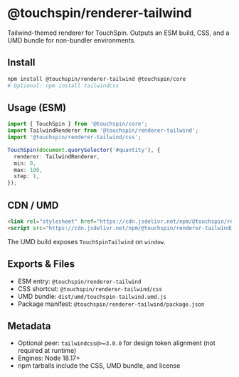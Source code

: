 # @touchspin/renderer-tailwind

Tailwind-themed renderer for TouchSpin. Outputs an ESM build, CSS, and a UMD bundle for non-bundler environments.

## Install

```bash
npm install @touchspin/renderer-tailwind @touchspin/core
# Optional: npm install tailwindcss
```

## Usage (ESM)

```ts
import { TouchSpin } from '@touchspin/core';
import TailwindRenderer from '@touchspin/renderer-tailwind';
import '@touchspin/renderer-tailwind/css';

TouchSpin(document.querySelector('#quantity'), {
  renderer: TailwindRenderer,
  min: 0,
  max: 100,
  step: 1,
});
```

## CDN / UMD

```html
<link rel="stylesheet" href="https://cdn.jsdelivr.net/npm/@touchspin/renderer-tailwind@5.0.0/dist/touchspin-tailwind.css">
<script src="https://cdn.jsdelivr.net/npm/@touchspin/renderer-tailwind@5.0.0/dist/umd/touchspin-tailwind.umd.js"></script>
```

The UMD build exposes `TouchSpinTailwind` on `window`.

## Exports & Files

- ESM entry: `@touchspin/renderer-tailwind`
- CSS shortcut: `@touchspin/renderer-tailwind/css`
- UMD bundle: `dist/umd/touchspin-tailwind.umd.js`
- Package manifest: `@touchspin/renderer-tailwind/package.json`

## Metadata

- Optional peer: `tailwindcss@>=3.0.0` for design token alignment (not required at runtime)
- Engines: Node 18.17+
- npm tarballs include the CSS, UMD bundle, and license

